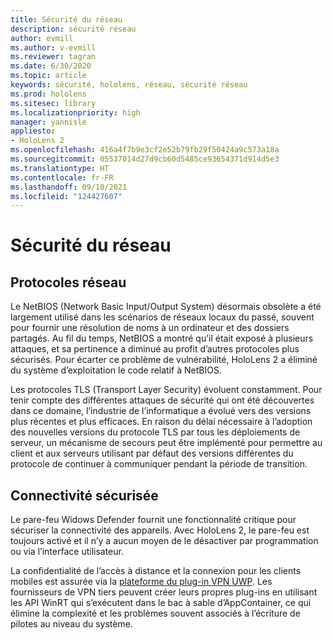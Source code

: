 ```yaml
---
title: Sécurité du réseau
description: sécurité réseau
author: evmill
ms.author: v-evmill
ms.reviewer: tagran
ms.date: 6/30/2020
ms.topic: article
keywords: sécurité, hololens, réseau, sécurité réseau
ms.prod: hololens
ms.sitesec: library
ms.localizationpriority: high
manager: yannisle
appliesto:
- HoloLens 2
ms.openlocfilehash: 416a4f7b9e3cf2e52b79fb29f50424a9c573a18a
ms.sourcegitcommit: 05537014d27d9cb60d5485ce93654371d914d5e3
ms.translationtype: HT
ms.contentlocale: fr-FR
ms.lasthandoff: 09/10/2021
ms.locfileid: "124427607"
---
```

# <a name="network-security"></a>Sécurité du réseau

## <a name="network-protocols"></a>Protocoles réseau

Le NetBIOS (Network Basic Input/Output System) désormais obsolète a été largement utilisé dans les scénarios de réseaux locaux du passé, souvent pour fournir une résolution de noms à un ordinateur et des dossiers partagés. Au fil du temps, NetBIOS a montré qu’il était exposé à plusieurs attaques, et sa pertinence a diminué au profit d’autres protocoles plus sécurisés. Pour écarter ce problème de vulnérabilité, HoloLens 2 a éliminé du système d’exploitation le code relatif à NetBIOS.

Les protocoles TLS (Transport Layer Security) évoluent constamment. Pour tenir compte des différentes attaques de sécurité qui ont été découvertes dans ce domaine, l’industrie de l’informatique a évolué vers des versions plus récentes et plus efficaces. En raison du délai nécessaire à l’adoption des nouvelles versions du protocole TLS par tous les déploiements de serveur, un mécanisme de secours peut être implémenté pour permettre au client et aux serveurs utilisant par défaut des versions différentes du protocole de continuer à communiquer pendant la période de transition.

## <a name="secure-connectivity"></a>Connectivité sécurisée 

Le pare-feu Widows Defender fournit une fonctionnalité critique pour sécuriser la connectivité des appareils. Avec HoloLens 2, le pare-feu est toujours activé et il n’y a aucun moyen de le désactiver par programmation ou via l’interface utilisateur.

La confidentialité de l’accès à distance et la connexion pour les clients mobiles est assurée via la [plateforme du plug-in VPN UWP](/uwp/api/Windows.Networking.Vpn?view=winrt-19041). Les fournisseurs de VPN tiers peuvent créer leurs propres plug-ins en utilisant les API WinRT qui s’exécutent dans le bac à sable d’AppContainer, ce qui élimine la complexité et les problèmes souvent associés à l’écriture de pilotes au niveau du système.
